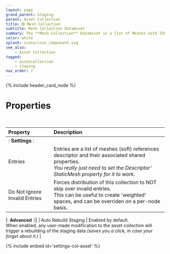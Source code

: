 ```yaml
---
layout: page
grand_parent: Staging
parent: Asset Collection
title: 🝱 Mesh Collection
subtitle: Mesh Collection DataAsset
summary: The **Mesh Collection** DataAsset is a list of Meshes with ISM/HISM Descriptors, that comes with all the Asset Collection goodies.
color: white
splash: icons/icon_component.svg
see_also: 
    - Asset Collection
tagged: 
    - assetcollection
    - staging
nav_order: 7
---
```


{% include header_card_node %}

# Properties
<br>

| Property       | Description          |
|:-------------|:------------------|
|: **Settings** :||
| Entries           | Entries are a list of meshes (soft) references descriptor and their associated shared properties.<br>*You really just need to set the Descriptor' StaticMesh property for it to work.* |
| Do Not Ignore Invalid Entries          | Forces distribution of this collection to NOT skip over invalid entries.<br>This can be useful to create 'weighted' spaces, and can be overriden on a per-node basis. |

|: **Advanced** :||
| Auto Rebuild Staging           | Enabled by default.<br>When enabled, any user-made modification to the asset collection will trigger a rebuilding of the staging data *(saves you a click, in case your forget about it.)* |

{% include embed id='settings-col-asset' %}